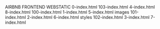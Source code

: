 AIRBNB FRONTEND WEBSTATIC
0-index.html    103-index.html  4-index.html  8-index.html
100-index.html  1-index.html    5-index.html  images
101-index.html  2-index.html    6-index.html  styles
102-index.html  3-index.html    7-index.html
